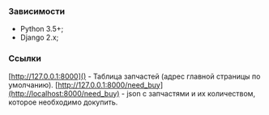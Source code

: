### Зависимости

- Python 3.5+;
- Django 2.x;

### Ссылки
[http://127.0.0.1:8000]() - Таблица запчастей (адрес главной страницы по умолчанию).
[http://127.0.0.1:8000/need_buy](http://localhost:8000/need_buy) - json с запчастями и их количеством, которое необходимо докупить.
